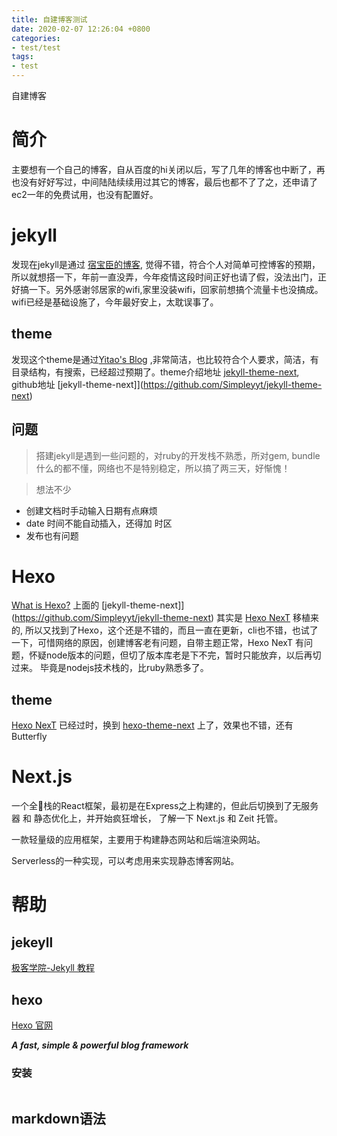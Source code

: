 ```yaml
---
title: 自建博客测试
date: 2020-02-07 12:26:04 +0800
categories:
- test/test
tags:
- test
---
```


自建博客

# 简介
主要想有一个自己的博客，自从百度的hi关闭以后，写了几年的博客也中断了，再也没有好好写过，中间陆陆续续用过其它的博客，最后也都不了了之，还申请了ec2一年的免费试用，也没有配置好。

# jekyll
发现在jekyll是通过 [宿宝臣的博客](https://subaochen.github.io/about/), 觉得不错，符合个人对简单可控博客的预期，所以就想搭一下，年前一直没弄，今年疫情这段时间正好也请了假，没法出门，正好搞一下。另外感谢邻居家的wifi,家里没装wifi，回家前想搞个流量卡也没搞成。wifi已经是基础设施了，今年最好安上，太耽误事了。

## theme
发现这个theme是通过[Yitao's Blog](https://simpleyyt.com/) ,非常简洁，也比较符合个人要求，简洁，有目录结构，有搜索，已经超过预期了。theme介绍地址 [jekyll-theme-next](http://theme-next.simpleyyt.com/getting-started.html), github地址 [jekyll-theme-next]](https://github.com/Simpleyyt/jekyll-theme-next)

## 问题
>搭建jekyll是遇到一些问题的，对ruby的开发栈不熟悉，所对gem, bundle什么的都不懂，网络也不是特别稳定，所以搞了两三天，好惭愧！

> 想法不少
- 创建文档时手动输入日期有点麻烦
- date 时间不能自动插入，还得加 时区
- 发布也有问题


# Hexo
[What is Hexo?](https://hexo.io/docs/)
上面的 [jekyll-theme-next]](https://github.com/Simpleyyt/jekyll-theme-next) 其实是 [Hexo NexT](https://github.com/iissnan/hexo-theme-next) 移植来的, 所以又找到了Hexo，这个还是不错的，而且一直在更新，cli也不错，也试了一下，可惜网络的原因，创建博客老有问题，自带主题正常，Hexo NexT 有问题，怀疑node版本的问题，但切了版本库老是下不完，暂时只能放弃，以后再切过来。 毕竟是nodejs技术栈的，比ruby熟悉多了。

## theme
[Hexo NexT](https://github.com/iissnan/hexo-theme-next) 已经过时，换到 [hexo-theme-next](https://github.com/theme-next/hexo-theme-next) 上了，效果也不错，还有 Butterfly


# Next.js
一个全栈的React框架，最初是在Express之上构建的，但此后切换到了无服务器 和 静态优化上，并开始疯狂增长， 了解一下 Next.js 和 Zeit 托管。

一款轻量级的应用框架，主要用于构建静态网站和后端渲染网站。

Serverless的一种实现，可以考虑用来实现静态博客网站。

# 帮助
## jekeyll
[极客学院-Jekyll 教程](https://wiki.jikexueyuan.com/project/jekyll/)


## hexo
[Hexo 官网](https://hexo.io/)

***A fast, simple & powerful blog framework***

### 安装

```npm install hexo-cli -g
```
## markdown语法

